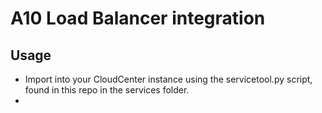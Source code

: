 # A10 Load Balancer integration

## Usage
- Import into your CloudCenter instance using the servicetool.py script,
found in this repo in the services folder.
- 